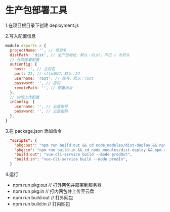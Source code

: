 # 生产包部署工具

1.在项目根目录下创建 deployment.js

2.写入配置信息

```js
module.exports = {
  projectName: '', // 项目名
  distPath: 'dist', // 生产包地址，默认：dist，不已 / 为开头
  // 外网部署配置
  outConfig: {
    host: '', // 主机名
    port: 22, // sftp端口，默认：22
    username: 'root', // 账号，默认：root
    password: '', // 密码
    remotePath: '', // 部署地址
  },
  // 内网上传配置
  inConfig: {
    username: '', // 云盘账号
    password: '', // 云盘密码
  },
}
```

3.在 package.json 添加命令

```json
  "scripts": {
    "pkg:out": "npm run build:out && cd node_modules/dist-deploy && npm run out",
    "pkg:in": "npm run build:in && cd node_modules/dist-deploy && npm run in",
    "build:out": "vue-cli-service build --mode prodOut",
    "build:in": "vue-cli-service build --mode prodIn",
  }
```

4.运行

- npm run pkg:out // 打外网包并部署到服务器
- npm run pkg:in // 打内网包并上传至云盘
- npm run build:out // 打外网包
- npm run build:in // 打内网包
